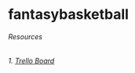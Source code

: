 # fantasybasketball

###### Resources

###### 1. [Trello Board](https://trello.com/b/UGYE7yuI/project-3-team-bravo)
